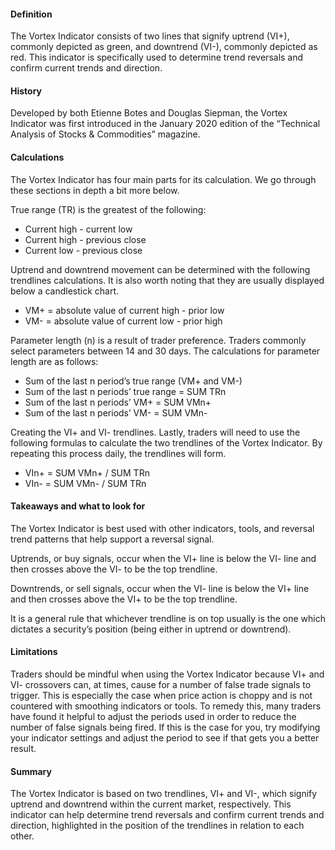 #### Definition

The Vortex Indicator consists of two lines that signify uptrend (VI+), commonly depicted as green, and downtrend (VI-), commonly depicted as red. This indicator is specifically used to determine trend reversals and confirm current trends and direction.

#### History 

Developed by both Etienne Botes and Douglas Siepman, the Vortex Indicator was first introduced in the January 2020 edition of the “Technical Analysis of Stocks & Commodities” magazine. 

#### Calculations

The Vortex Indicator has four main parts for its calculation. We go through these sections in depth a bit more below.

True range (TR) is the greatest of the following:

-   Current high - current low
-   Current high - previous close
-   Current low - previous close

Uptrend and downtrend movement can be determined with the following trendlines calculations. It is also worth noting that they are usually displayed below a candlestick chart. 

-   VM+ = absolute value of current high - prior low
-   VM- = absolute value of current low - prior high

Parameter length (n) is a result of trader preference. Traders commonly select parameters between 14 and 30 days. The calculations for parameter length are as follows:

-   Sum of the last n period’s true range (VM+ and VM-)
-   Sum of the last n periods’ true range = SUM TRn
-   Sum of the last n periods’ VM+ = SUM VMn+
-   Sum of the last n periods’ VM- = SUM VMn-

Creating the VI+ and VI- trendlines. Lastly, traders will need to use the following formulas to calculate the two trendlines of the Vortex Indicator. By repeating this process daily, the trendlines will form.

-   VIn+ = SUM VMn+ / SUM TRn
-   VIn- = SUM VMn- / SUM TRn

#### Takeaways and what to look for

The Vortex Indicator is best used with other indicators, tools, and reversal trend patterns that help support a reversal signal.

Uptrends, or buy signals, occur when the VI+ line is below the VI- line and then crosses above the VI- to be the top trendline.

Downtrends, or sell signals, occur when the VI- line is below the VI+ line and then crosses above the VI+ to be the top trendline.

It is a general rule that whichever trendline is on top usually is the one which dictates a security’s position (being either in uptrend or downtrend). 

#### Limitations

Traders should be mindful when using the Vortex Indicator because VI+ and VI- crossovers can, at times, cause for a number of false trade signals to trigger. This is especially the case when price action is choppy and is not countered with smoothing indicators or tools. To remedy this, many traders have found it helpful to adjust the periods used in order to reduce the number of false signals being fired. If this is the case for you, try modifying your indicator settings and adjust the period to see if that gets you a better result.

#### Summary

The Vortex Indicator is based on two trendlines, VI+ and VI-, which signify uptrend and downtrend within the current market, respectively. This indicator can help determine trend reversals and confirm current trends and direction, highlighted in the position of the trendlines in relation to each other.